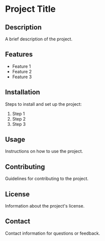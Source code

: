 # Project Title

## Description
A brief description of the project.

## Features
- Feature 1
- Feature 2
- Feature 3

## Installation
Steps to install and set up the project:
1. Step 1
2. Step 2
3. Step 3

## Usage
Instructions on how to use the project.

## Contributing
Guidelines for contributing to the project.

## License
Information about the project's license.

## Contact
Contact information for questions or feedback.